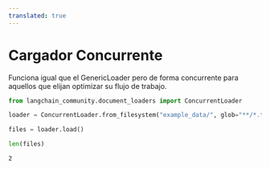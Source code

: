 ```yaml
---
translated: true
---
```


# Cargador Concurrente

Funciona igual que el GenericLoader pero de forma concurrente para aquellos que elijan optimizar su flujo de trabajo.

```python
from langchain_community.document_loaders import ConcurrentLoader
```

```python
loader = ConcurrentLoader.from_filesystem("example_data/", glob="**/*.txt")
```

```python
files = loader.load()
```

```python
len(files)
```

```output
2
```
